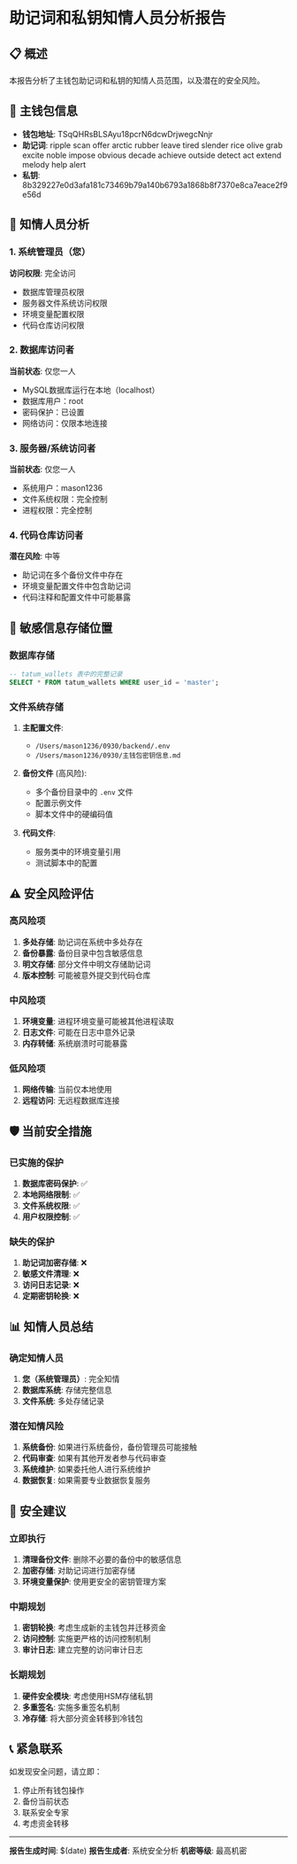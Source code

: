 # 助记词和私钥知情人员分析报告

## 📋 概述
本报告分析了主钱包助记词和私钥的知情人员范围，以及潜在的安全风险。

## 🔐 主钱包信息
- **钱包地址**: TSqQHRsBLSAyu18pcrN6dcwDrjwegcNnjr
- **助记词**: ripple scan offer arctic rubber leave tired slender rice olive grab excite noble impose obvious decade achieve outside detect act extend melody help alert
- **私钥**: 8b329227e0d3afa181c73469b79a140b6793a1868b8f7370e8ca7eace2f9e56d

## 👥 知情人员分析

### 1. 系统管理员（您）
**访问权限**: 完全访问
- 数据库管理员权限
- 服务器文件系统访问权限
- 环境变量配置权限
- 代码仓库访问权限

### 2. 数据库访问者
**当前状态**: 仅您一人
- MySQL数据库运行在本地（localhost）
- 数据库用户：root
- 密码保护：已设置
- 网络访问：仅限本地连接

### 3. 服务器/系统访问者
**当前状态**: 仅您一人
- 系统用户：mason1236
- 文件系统权限：完全控制
- 进程权限：完全控制

### 4. 代码仓库访问者
**潜在风险**: 中等
- 助记词在多个备份文件中存在
- 环境变量配置文件中包含助记词
- 代码注释和配置文件中可能暴露

## 📁 敏感信息存储位置

### 数据库存储
```sql
-- tatum_wallets 表中的完整记录
SELECT * FROM tatum_wallets WHERE user_id = 'master';
```

### 文件系统存储
1. **主配置文件**:
   - `/Users/mason1236/0930/backend/.env`
   - `/Users/mason1236/0930/主钱包密钥信息.md`

2. **备份文件** (高风险):
   - 多个备份目录中的 `.env` 文件
   - 配置示例文件
   - 脚本文件中的硬编码值

3. **代码文件**:
   - 服务类中的环境变量引用
   - 测试脚本中的配置

## ⚠️ 安全风险评估

### 高风险项
1. **多处存储**: 助记词在系统中多处存在
2. **备份暴露**: 备份目录中包含敏感信息
3. **明文存储**: 部分文件中明文存储助记词
4. **版本控制**: 可能被意外提交到代码仓库

### 中风险项
1. **环境变量**: 进程环境变量可能被其他进程读取
2. **日志文件**: 可能在日志中意外记录
3. **内存转储**: 系统崩溃时可能暴露

### 低风险项
1. **网络传输**: 当前仅本地使用
2. **远程访问**: 无远程数据库连接

## 🛡️ 当前安全措施

### 已实施的保护
1. **数据库密码保护**: ✅
2. **本地网络限制**: ✅
3. **文件系统权限**: ✅
4. **用户权限控制**: ✅

### 缺失的保护
1. **助记词加密存储**: ❌
2. **敏感文件清理**: ❌
3. **访问日志记录**: ❌
4. **定期密钥轮换**: ❌

## 📊 知情人员总结

### 确定知情人员
1. **您（系统管理员）**: 完全知情
2. **数据库系统**: 存储完整信息
3. **文件系统**: 多处存储记录

### 潜在知情风险
1. **系统备份**: 如果进行系统备份，备份管理员可能接触
2. **代码审查**: 如果有其他开发者参与代码审查
3. **系统维护**: 如果委托他人进行系统维护
4. **数据恢复**: 如果需要专业数据恢复服务

## 🔧 安全建议

### 立即执行
1. **清理备份文件**: 删除不必要的备份中的敏感信息
2. **加密存储**: 对助记词进行加密存储
3. **环境变量保护**: 使用更安全的密钥管理方案

### 中期规划
1. **密钥轮换**: 考虑生成新的主钱包并迁移资金
2. **访问控制**: 实施更严格的访问控制机制
3. **审计日志**: 建立完整的访问审计日志

### 长期规划
1. **硬件安全模块**: 考虑使用HSM存储私钥
2. **多重签名**: 实施多重签名机制
3. **冷存储**: 将大部分资金转移到冷钱包

## 📞 紧急联系

如发现安全问题，请立即：
1. 停止所有钱包操作
2. 备份当前状态
3. 联系安全专家
4. 考虑资金转移

---

**报告生成时间**: $(date)
**报告生成者**: 系统安全分析
**机密等级**: 最高机密